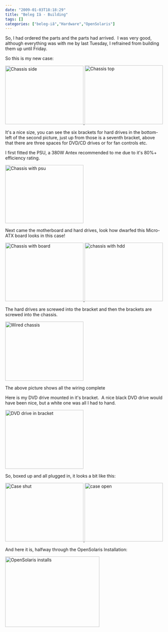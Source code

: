 ```yaml
---
date: "2009-01-03T18:18:29"
title: "Beleg Iâ - Building"
tags: []
categories: ["beleg-iâ","Hardware","OpenSolaris"]
---
```


So, I had ordered the parts and the parts had arrived.  I was very good, although everything was with me by last Tuesday, I refrained from building them up until Friday.

So this is my new case:

[<img src="http://i9.photobucket.com/albums/a55/forquare/server/XL803229.jpg" width="250" height="187" class="none" title="Chassis side" />][1][ <img src="http://i9.photobucket.com/albums/a55/forquare/server/XL803231.jpg" width="250" height="188" class="none" title="Chassis top" />][2]

It's a nice size, you can see the six brackets for hard drives in the bottom-left of the second picture, just up from those is a seventh bracket, above that there are three spaces for DVD/CD drives or for fan controls etc.

I first fitted the PSU, a 380W Antex recommended to me due to it's 80%+ efficiency rating.

[<img src="http://i9.photobucket.com/albums/a55/forquare/server/XL803232.jpg" width="250" height="186" class="alignnone" title="Chassis with psu" />][3]

Next came the motherboard and hard drives, look how dwarfed this Micro-ATX board looks in this case!

[<img src="http://i9.photobucket.com/albums/a55/forquare/server/XL803233.jpg" width="250" height="187" class="alignnone" title="Chassis with board" />][4][ <img src="http://i9.photobucket.com/albums/a55/forquare/server/XL803235.jpg" width="250" height="187" class="alignnone" title="chassis with hdd" />][5]

The hard drives are screwed into the bracket and then the brackets are screwed into the chassis.

[<img src="http://i9.photobucket.com/albums/a55/forquare/server/XL803237.jpg" width="250" height="189" class="alignnone" title="Wired chassis" />][6]

The above picture shows all the wiring complete

Here is my DVD drive mounted in it's bracket.  A nice black DVD drive would have been nice, but a white one was all I had to hand.

[<img src="http://i9.photobucket.com/albums/a55/forquare/server/XL803238.jpg" width="250" height="188" class="alignnone" title="DVD drive in bracket" />][7]

So, boxed up and all plugged in, it looks a bit like this:

[<img src="http://i9.photobucket.com/albums/a55/forquare/server/XL803239.jpg" width="250" height="187" class="alignnone" title="Case shut" />][8][ <img src="http://i9.photobucket.com/albums/a55/forquare/server/XL803240.jpg" width="250" height="187" class="alignnone" title="case open" />][9]

And here it is, halfway through the OpenSolaris Installation:

[<img src="http://i9.photobucket.com/albums/a55/forquare/server/XL803241.jpg" width="301" height="225" class="aligncenter" title="OpenSolaris installs" />][10]

  [1]: http://i9.photobucket.com/albums/a55/forquare/server/XL803229.jpg
  [2]: http://i9.photobucket.com/albums/a55/forquare/server/XL803231.jpg
  [3]: http://i9.photobucket.com/albums/a55/forquare/server/XL803232.jpg
  [4]: http://i9.photobucket.com/albums/a55/forquare/server/XL803233.jpg
  [5]: http://i9.photobucket.com/albums/a55/forquare/server/XL803235.jpg
  [6]: http://i9.photobucket.com/albums/a55/forquare/server/XL803237.jpg
  [7]: http://i9.photobucket.com/albums/a55/forquare/server/XL803238.jpg
  [8]: http://i9.photobucket.com/albums/a55/forquare/server/XL803239.jpg
  [9]: http://i9.photobucket.com/albums/a55/forquare/server/XL803240.jpg
  [10]: http://i9.photobucket.com/albums/a55/forquare/server/XL803241.jpg
